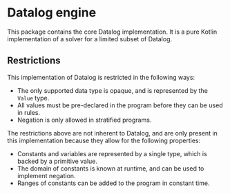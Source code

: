 # Datalog engine

This package contains the core Datalog implementation.
It is a pure Kotlin implementation of a solver for a limited subset of Datalog.

## Restrictions

This implementation of Datalog is restricted in the following ways:

+ The only supported data type is opaque, and is represented by the `Value` type.
+ All values must be pre-declared in the program before they can be used in rules.
+ Negation is only allowed in stratified programs.

The restrictions above are not inherent to Datalog, and are only present in this implementation because they allow for
the following properties:

+ Constants and variables are represented by a single type, which is backed by a primitive value.
+ The domain of constants is known at runtime, and can be used to implement negation.
+ Ranges of constants can be added to the program in constant time.
